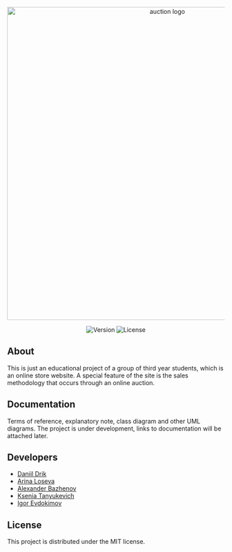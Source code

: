 <p align="center">
      <img src="https://i.ibb.co/Xk7QWLZ/logo-git.jpg" alt = "auction logo" width="726">
</p>

<p align="center">
   <img src="https://img.shields.io/badge/Version%20-%20v1.0%20-%20red" alt="Version">
   <img src="https://img.shields.io/badge/License%20-%20MIT%20-%20darkred" alt="License">
</p>

## About

This is just an educational project of a group of third year students, which is an online store website. A special feature of the site is the sales methodology that occurs through an online auction.

## Documentation

Terms of reference, explanatory note, class diagram and other UML diagrams. The project is under development, links to documentation will be attached later.

## Developers

- [Daniil Drik](https://github.com/orgs/1vs4/people/drik-exe)
- [Arina Loseva](https://github.com/ArinaLoseva)
- [Alexander Bazhenov](https://github.com/orgs/1vs4/people/SashaBazh)
- [Ksenia Tanyukevich](https://github.com/orgs/1vs4/people/mercusti-ikv3)
- [Igor Evdokimov](https://github.com/shailushai)

## License
This project is distributed under the MIT license.
